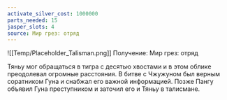 ```yaml
---
activate_silver_cost: 1000000
parts_needed: 15
jasper_slots: 4
source: Мир грез: отряд
---
```

![[Temp/Placeholder_Talisman.png]]
Получение: Мир грез: отряд

Тяньу мог обращаться в тигра с десятью хвостами и в этом облике преодолевал огромные расстояния. В битве с Чжужуном был верным соратником Гуна и снабжал его важной информацией. Позже Пангу объявил Гуна преступником и заточил его и Тяньу в талисмане.
